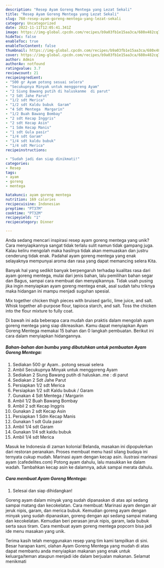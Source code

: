 ```yaml
---
description: "Resep Ayam Goreng Mentega yang Lezat Sekali"
title: "Resep Ayam Goreng Mentega yang Lezat Sekali"
slug: 760-resep-ayam-goreng-mentega-yang-lezat-sekali
category: Uncategorized
date: 2022-11-11T12:05:41.341Z
image: https://img-global.cpcdn.com/recipes/b9a03fb1e15aa3ca/680x482cq70/ayam-goreng-mentega-foto-resep-utama.jpg
hideToc: false
enableToc: true
enableTocContent: false
thumbnail: https://img-global.cpcdn.com/recipes/b9a03fb1e15aa3ca/680x482cq70/ayam-goreng-mentega-foto-resep-utama.jpg
cover: https://img-global.cpcdn.com/recipes/b9a03fb1e15aa3ca/680x482cq70/ayam-goreng-mentega-foto-resep-utama.jpg
author: Admin
authorAv: notfound
ratingvalue: 3.7
reviewcount: 21
recipeingredient:
- "500 gr Ayam potong sesuai selera"
- "Secukupnya Minyak untuk menggoreng Ayam"
- "2 Siung Bawang putih di haluskanme  di parut"
- "2 Sdt Jahe Parut"
- "1/2 sdt Merica"
- "1/2 sdt Kaldu bubuk  Garam"
- "4 Sdt Mentega  Margarin"
- "1/2 Buah Bawang Bombay"
- "2 sdt Kecap Inggris"
- "2 sdt Kecap Asin"
- "1 Sdm Kecap Manis"
- "1 sdt Gula pasir"
- "1/4 sdt Garam"
- "1/4 sdt kaldu bubuk"
- "1/4 sdt Merica"
recipeinstructions:

- "Sudah jadi dan siap dinikmati!"
categories:
- Resep
tags:
- ayam
- goreng
- mentega

katakunci: ayam goreng mentega 
nutrition: 169 calories
recipecuisine: Indonesian
preptime: "PT37M"
cooktime: "PT32M"
recipeyield: "1"
recipecategory: Dinner

---
```





Anda sedang mencari inspirasi resep ayam goreng mentega yang unik? Cara menyiapkannya sangat tidak terlalu sulit namun tidak gampang juga. Kalau keliru mengolah maka hasilnya tidak akan memuaskan dan justru cenderung tidak enak. Padahal ayam goreng mentega yang enak selayaknya mempunyai aroma dan rasa yang dapat memancing selera Kita.





Banyak hal yang sedikit banyak berpengaruh terhadap kualitas rasa dari ayam goreng mentega, mulai dari jenis bahan, lalu pemilihan bahan segar dan Bagus, sampai cara membuat dan menyajikannya. Tidak usah pusing jika ingin menyiapkan ayam goreng mentega enak,      asal sudah tahu triknya maka hidangan ini mampu menjadi suguhan spesial.














Mix together chicken thigh pieces with bruised garlic, lime juice, and salt. Whisk together all-purpose flour, tapioca starch, and salt. Toss the chicken into the flour mixture to fully coat.






Di bawah ini ada beberapa cara mudah dan praktis dalam mengolah ayam goreng mentega yang siap dikreasikan. Kamu dapat menyiapkan Ayam Goreng Mentega memakai 15 bahan dan 0 langkah pembuatan. Berikut ini cara dalam menyiapkan hidangannya.

<!--inarticleads1-->

##### Bahan-bahan dan bumbu yang dibutuhkan untuk pembuatan Ayam Goreng Mentega:

1. Sediakan 500 gr Ayam.. potong sesuai selera
1. Ambil Secukupnya Minyak untuk menggoreng Ayam
1. Sediakan 2 Siung Bawang putih di haluskan..me : di parut
1. Sediakan 2 Sdt Jahe Parut
1. Persiapkan 1/2 sdt Merica
1. Persiapkan 1/2 sdt Kaldu bubuk / Garam
1. Gunakan 4 Sdt Mentega / Margarin
1. Ambil 1/2 Buah Bawang Bombay
1. Ambil 2 sdt Kecap Inggris
1. Gunakan 2 sdt Kecap Asin
1. Persiapkan 1 Sdm Kecap Manis
1. Gunakan 1 sdt Gula pasir
1. Ambil 1/4 sdt Garam
1. Gunakan 1/4 sdt kaldu bubuk
1. Ambil 1/4 sdt Merica


Masuk ke Indonesia di zaman kolonial Belanda, masakan ini dipopulerkan dari restoran peranakan. Proses membuat menu hasil silang budaya ini ternyata cukup mudah. Marinasi ayam dengan kecap asin. ilustrasi marinasi ayam (cafedelites.com) Potong ayam dahulu, lalu masukkan ke dalam wadah. Tambahkan kecap asin ke dalamnya, aduk sampai merata dahulu. 

<!--inarticleads2-->

##### Cara membuat Ayam Goreng Mentega:


1. Selesai dan siap dihidangkan!

Goreng ayam dalam minyak yang sudah dipanaskan di atas api sedang sampai matang dan kecokelatan. Cara membuat: Marinasi ayam dengan air jeruk nipis, garam, dan merica bubuk. Kemudian goreng ayam dengan minyak yang sudah dipanaskan, goreng dengan api sedang sampai matang dan kecokelatan. Kemudian beri perasan jeruk nipis, garam, lada bubuk serta saus tiram. Cara membuat ayam goreng mentega popcorn bisa jadi ide menu masakan yang unik. 

Terima kasih telah menggunakan resep yang tim kami tampilkan di sini. Besar harapan kami, olahan Ayam Goreng Mentega yang mudah di atas dapat membantu anda menyiapkan makanan yang enak untuk keluarga/teman ataupun menjadi ide dalam berjualan makanan. Selamat menikmati
